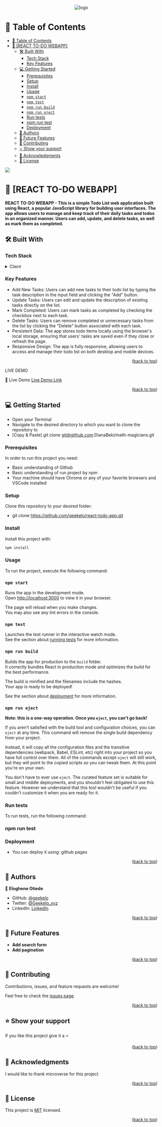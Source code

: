 
<a name="readme-top"></a>

<div align="center">
 <img src="https://dl.dropboxusercontent.com/s/110axfscx8e9q3q/Screenshot%202023-04-27%20024351.png" alt="logo" width=""  height="" />

</div>

# 📗 Table of Contents

- [📗 Table of Contents](#-table-of-contents)
- [📖 \[REACT TO-DO WEBAPP\] ](#-react-to-do-webapp-)
  - [🛠 Built With ](#-built-with-)
    - [Tech Stack ](#tech-stack-)
    - [Key Features ](#key-features-)
  - [💻 Getting Started ](#-getting-started-)
    - [Prerequisites](#prerequisites)
    - [Setup](#setup)
    - [Install](#install)
    - [Usage](#usage)
    - [`npm start`](#npm-start)
    - [`npm test`](#npm-test)
    - [`npm run build`](#npm-run-build)
    - [`npm run eject`](#npm-run-eject)
    - [Run tests](#run-tests)
    - [npm run test](#npm-run-test)
    - [Deployment](#deployment)
  - [👥 Authors ](#-authors-)
  - [🔭 Future Features ](#-future-features-)
  - [🤝 Contributing ](#-contributing-)
  - [⭐️ Show your support ](#️-show-your-support-)
  - [🙏 Acknowledgments ](#-acknowledgments-)
  - [📝 License ](#-license-)

<!-- PROJECT DESCRIPTION -->

<img src="https://dl.dropbox.com/s/7rgvkgq7ghyazuv/Screenshot%202023-07-25%20175032.png">

# 📖 [REACT TO-DO WEBAPP] <a name="about-project"></a>

**REACT TO-DO WEBAPP - This is a simple Todo List web application built using React, a popular JavaScript library for building user interfaces. The app allows users to manage and keep track of their daily tasks and todos in an organized manner. Users can add, update, and delete tasks, as well as mark them as completed.**

## 🛠 Built With <a name="built-with"></a>

### Tech Stack <a name="tech-stack"></a>

<details>
  <summary>Client</summary>
  <ul>
     <li><a href="https://html.com/">HTML</a></li>
    <li><a href="https://www.w3.org/Style/CSS/Overview.en.html">CSS</a></li>
    <li><a href="https://www.javascript.com/">JavaScript</a></li> 
    <li><a href="https://create-react-app.dev/docs/deployment/">React</a></li> 
  </ul>
</details>

<!-- Features -->

### Key Features <a name="key-features"></a>

- Add New Tasks: Users can add new tasks to their todo list by typing the task description in the input field and clicking the "Add" button.
- Update Tasks: Users can edit and update the description of existing tasks directly on the list.
- Mark Completed: Users can mark tasks as completed by checking the checkbox next to each task.
- Delete Tasks: Users can remove completed or unnecessary tasks from the list by clicking the "Delete" button associated with each task.
- Persistent Data: The app stores todo items locally using the browser's local storage, ensuring that users' tasks are saved even if they close or refresh the page.
- Responsive Design: The app is fully responsive, allowing users to access and manage their todo list on both desktop and mobile devices.

<p align="right">(<a href="#readme-top">back to top</a>)</p>

LIVE DEMO 

🚀 Live Demo <a name="live-demo"></a>
[Live Demo Link](https://geekelo.github.io/react-todo-app/)

<p align="right">(<a href="#readme-top">back to top</a>)</p> 

<!-- GETTING STARTED -->

## 💻 Getting Started <a name="getting-started"></a>

- Open your Terminal
- Navigate to the desired directory to which you want to clone the repository to
- [Copy & Paste] git clone git@github.com:DianaBeki/math-magicians.git

### Prerequisites

In order to run this project you need:

- Basic understanding of Github
- Basic understanding of run project by npm
- Your machine should have Chrome or any of your favorite browsers and VSCode installed

### Setup

Clone this repository to your desired folder:

- git clone https://github.com/geekelo/react-todo-app.git
### Install

Install this project with:

```sh
npm install
```

### Usage

To run the project, execute the following command:

### `npm start`

Runs the app in the development mode.\
Open [http://localhost:3000](http://localhost:3000) to view it in your browser.

The page will reload when you make changes.\
You may also see any lint errors in the console.

### `npm test`

Launches the test runner in the interactive watch mode.\
See the section about [running tests](https://facebook.github.io/create-react-app/docs/running-tests) for more information.

### `npm run build`

Builds the app for production to the `build` folder.\
It correctly bundles React in production mode and optimizes the build for the best performance.

The build is minified and the filenames include the hashes.\
Your app is ready to be deployed!

See the section about [deployment](https://facebook.github.io/create-react-app/docs/deployment) for more information.

### `npm run eject`

**Note: this is a one-way operation. Once you `eject`, you can't go back!**

If you aren't satisfied with the build tool and configuration choices, you can `eject` at any time. This command will remove the single build dependency from your project.

Instead, it will copy all the configuration files and the transitive dependencies (webpack, Babel, ESLint, etc) right into your project so you have full control over them. All of the commands except `eject` will still work, but they will point to the copied scripts so you can tweak them. At this point you're on your own.

You don't have to ever use `eject`. The curated feature set is suitable for small and middle deployments, and you shouldn't feel obligated to use this feature. However we understand that this tool wouldn't be useful if you couldn't customize it when you are ready for it.

### Run tests

To run tests, run the following command:


### npm run test
<!--
```sh

``` -->

### Deployment

- You can deploy it using: github pages

<p align="right">(<a href="#readme-top">back to top</a>)</p>

<!-- AUTHORS -->

## 👥 Authors <a name="authors"></a>

👤 **Eloghene Otiede**

- GitHub: [@geekelo](https://github.com/geekelo)
- Twitter: [@Geekelo_xyz](https://twitter.com/Geekelo_xyz)
- LinkedIn: [LinkedIn](https://linkedin.com/in/eloghene-otiede)

<p align="right">(<a href="#readme-top">back to top</a>)</p>

<!-- FUTURE FEATURES -->

## 🔭 Future Features <a name="future-features"></a>

- **Add search form**
- **Add pagination**

<p align="right">(<a href="#readme-top">back to top</a>)</p>

<!-- CONTRIBUTING -->

## 🤝 Contributing <a name="contributing"></a>

Contributions, issues, and feature requests are welcome!

Feel free to check the [issues page](https://github.com/geekelo/react-todo-app/issues).

<p align="right">(<a href="#readme-top">back to top</a>)</p>

<!-- SUPPORT -->

## ⭐️ Show your support <a name="support"></a>

If you like this project give it a ⭐️

<p align="right">(<a href="#readme-top">back to top</a>)</p>

<!-- ACKNOWLEDGEMENTS -->

## 🙏 Acknowledgments <a name="acknowledgements"></a>

I would like to thank microverse for this project

<p align="right">(<a href="#readme-top">back to top</a>)</p>

<!-- LICENSE -->

## 📝 License <a name="license"></a>

This project is [MIT](./LICENSE) licensed.

<p align="right">(<a href="#readme-top">back to top</a>)</p>

<a name="readme-top"></a>





<!-- # Getting Started with Create React App

This project was bootstrapped with [Create React App](https://github.com/facebook/create-react-app).

## Available Scripts

In the project directory, you can run:

### `npm start`

Runs the app in the development mode.\
Open [http://localhost:3000](http://localhost:3000) to view it in your browser.

The page will reload when you make changes.\
You may also see any lint errors in the console.

### `npm test`

Launches the test runner in the interactive watch mode.\
See the section about [running tests](https://facebook.github.io/create-react-app/docs/running-tests) for more information.

### `npm run build`

Builds the app for production to the `build` folder.\
It correctly bundles React in production mode and optimizes the build for the best performance.

The build is minified and the filenames include the hashes.\
Your app is ready to be deployed!

See the section about [deployment](https://facebook.github.io/create-react-app/docs/deployment) for more information.

### `npm run eject`

**Note: this is a one-way operation. Once you `eject`, you can't go back!**

If you aren't satisfied with the build tool and configuration choices, you can `eject` at any time. This command will remove the single build dependency from your project.

Instead, it will copy all the configuration files and the transitive dependencies (webpack, Babel, ESLint, etc) right into your project so you have full control over them. All of the commands except `eject` will still work, but they will point to the copied scripts so you can tweak them. At this point you're on your own.

You don't have to ever use `eject`. The curated feature set is suitable for small and middle deployments, and you shouldn't feel obligated to use this feature. However we understand that this tool wouldn't be useful if you couldn't customize it when you are ready for it.

## Learn More

You can learn more in the [Create React App documentation](https://facebook.github.io/create-react-app/docs/getting-started).

To learn React, check out the [React documentation](https://reactjs.org/).

### Code Splitting

This section has moved here: [https://facebook.github.io/create-react-app/docs/code-splitting](https://facebook.github.io/create-react-app/docs/code-splitting)

### Analyzing the Bundle Size

This section has moved here: [https://facebook.github.io/create-react-app/docs/analyzing-the-bundle-size](https://facebook.github.io/create-react-app/docs/analyzing-the-bundle-size)

### Making a Progressive Web App

This section has moved here: [https://facebook.github.io/create-react-app/docs/making-a-progressive-web-app](https://facebook.github.io/create-react-app/docs/making-a-progressive-web-app)

### Advanced Configuration

This section has moved here: [https://facebook.github.io/create-react-app/docs/advanced-configuration](https://facebook.github.io/create-react-app/docs/advanced-configuration)

### Deployment

This section has moved here: [https://facebook.github.io/create-react-app/docs/deployment](https://facebook.github.io/create-react-app/docs/deployment)

### `npm run build` fails to minify

This section has moved here: [https://facebook.github.io/create-react-app/docs/troubleshooting#npm-run-build-fails-to-minify](https://facebook.github.io/create-react-app/docs/troubleshooting#npm-run-build-fails-to-minify) -->

